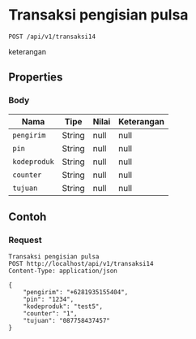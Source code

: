 # Transaksi pengisian pulsa
```http
POST /api/v1/transaksi14
```
keterangan
## Properties
### Body
Nama | Tipe | Nilai | Keterangan
--- | --- | --- | ---
<code>pengirim</code> | String | null | null
<code>pin</code> | String | null | null
<code>kodeproduk</code> | String | null | null
<code>counter</code> | String | null | null
<code>tujuan</code> | String | null | null

## Contoh

### Request
```http
Transaksi pengisian pulsa
POST http://localhost/api/v1/transaksi14
Content-Type: application/json

{
    "pengirim": "+6281935155404",
    "pin": "1234",
    "kodeproduk": "test5",
    "counter": "1",
    "tujuan": "087758437457"
}
```
